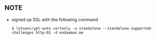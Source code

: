 ## NOTE
* signed up SSL with the following command
  ```
  $ letsencrypt-auto certonly -a standalone --standalone-supported-challenges http-01 -d endaaman.me
  ```
